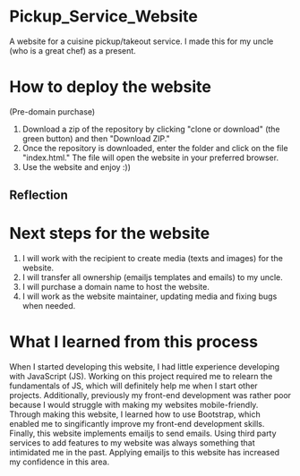# Pickup_Service_Website
A website for a cuisine pickup/takeout service. I made this for my uncle (who is a great chef) as a present. 

# How to deploy the website 
(Pre-domain purchase)

1. Download a zip of the repository by clicking "clone or download" (the green button) and then "Download ZIP." 
2. Once the repository is downloaded, enter the folder and click on the file "index.html." The file will open the website in your preferred browser. 
3. Use the website and enjoy :))

## Reflection

# Next steps for the website
1. I will work with the recipient to create media (texts and images) for the website.
2. I will transfer all ownership (emailjs templates and emails) to my uncle. 
3. I will purchase a domain name to host the website. 
4. I will work as the website maintainer, updating media and fixing bugs when needed. 

# What I learned from this process
When I started developing this website, I had little experience developing with JavaScript (JS). Working on this project required me to relearn the fundamentals of JS, which will definitely help me when I start other projects. Additionally, previously my front-end development was rather poor because I would struggle with making my websites mobile-friendly. Through making this website, I learned how to use Bootstrap, which enabled me to singificantly improve my front-end development skills. Finally, this website implements emailjs to send emails. Using third party services to add features to my website was always something that intimidated me in the past. Applying emailjs to this website has increased my confidence in this area. 
